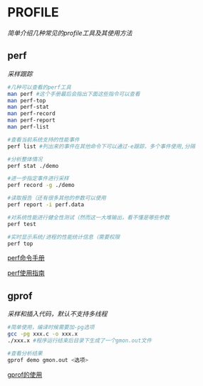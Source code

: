 # PROFILE

*简单介绍几种常见的profile工具及其使用方法*

## perf

*采样跟踪*

```bash
#几种可以查看的perf工具
man perf #这个手册最后会指出下面这些指令可以查看
man perf-top
man perf-stat
man perf-record
man perf-report
man perf-list

#查看当前系统支持的性能事件
perf list #列出来的事件在其他命令下可以通过-e跟踪，多个事件使用,分隔

#分析整体情况
perf stat ./demo

#进一步指定事件进行采样
perf record -g ./demo

#读取报告（还有很多其他的参数可以使用
perf report -i perf.data

#对系统性能进行健全性测试（然而这一大堆输出，看不懂是哪些参数
perf test

#实时显示系统/进程的性能统计信息（需要权限
perf top
```

[perf命令手册](http://linux.51yip.com/search/perf)

[perf使用指南](https://developer.aliyun.com/article/65255)



## gprof

*采样和插入代码，默认不支持多线程*

```bash
#简单使用，编译时候需要加-pg选项
gcc -pg xxx.c -o xxx.x
./xxx.x #程序运行结束后目录下生成了一个gmon.out文件

#查看分析结果
gprof demo gmon.out <选项>
```

[gprof的使用](https://www.cnblogs.com/youxin/p/7988479.html)